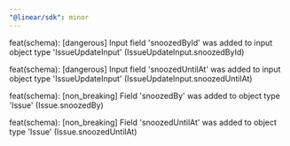```yaml
---
"@linear/sdk": minor
---
```



feat(schema): [dangerous] Input field 'snoozedById' was added to input object type 'IssueUpdateInput' (IssueUpdateInput.snoozedById)

feat(schema): [dangerous] Input field 'snoozedUntilAt' was added to input object type 'IssueUpdateInput' (IssueUpdateInput.snoozedUntilAt)

feat(schema): [non_breaking] Field 'snoozedBy' was added to object type 'Issue' (Issue.snoozedBy)

feat(schema): [non_breaking] Field 'snoozedUntilAt' was added to object type 'Issue' (Issue.snoozedUntilAt)